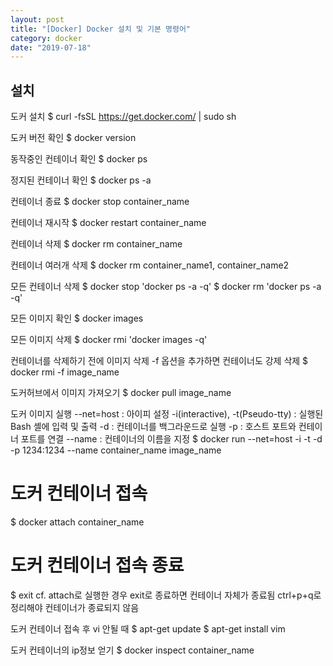 ```yaml
---
layout: post
title: "[Docker] Docker 설치 및 기본 명령어"
category: docker
date: "2019-07-18"
---
```


설치
-------------

도커 설치
$ curl -fsSL https://get.docker.com/ | sudo sh

도커 버전 확인
$ docker version

동작중인 컨테이너 확인
$ docker ps

정지된 컨테이너 확인
$ docker ps -a

컨테이너 종료
$ docker stop container_name

컨테이너 재시작
$ docker restart container_name

컨테이너 삭제
$ docker rm container_name

컨테이너 여러개 삭제
$ docker rm container_name1, container_name2

모든 컨테이너 삭제
$ docker stop 'docker ps -a -q'
$ docker rm 'docker ps -a -q'

모든 이미지 확인
$ docker images

모든 이미지 삭제
$ docker rmi 'docker images -q'

컨테이너를 삭제하기 전에 이미지 삭제
-f 옵션을 추가하면 컨테이너도 강제 삭제
$ docker rmi -f image_name

도커허브에서 이미지 가져오기
$ docker pull image_name

도커 이미지 실행
--net=host : 아이피 설정
-i(interactive), -t(Pseudo-tty) : 실행된 Bash 셸에 입력 및 출력
-d : 컨테이너를 백그라운드로 실행
-p : 호스트 포트와 컨테이너 포트를 연결
--name : 컨테이너의 이름을 지정
$ docker run --net=host -i -t -d -p 1234:1234 --name container_name image_name

# 도커 컨테이너 접속
$ docker attach container_name

# 도커 컨테이너 접속 종료
$ exit
cf. attach로 실행한 경우 exit로 종료하면 컨테이너 자체가 종료됨
ctrl+p+q로 정리해야 컨테이너가 종료되지 않음

도커 컨테이너 접속 후 vi 안될 때
$ apt-get update
$ apt-get install vim

도커 컨테이너의 ip정보 얻기
$ docker inspect container_name